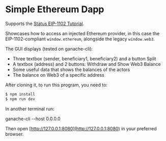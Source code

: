 # Simple Ethereum Dapp

Supports the [Status EIP-1102 Tutorial](http://www.status.im/developer_tools/run_on_status/tutorial_2_must_do.html).

Showcases how to access an injected Ethereum provider, in this case the EIP-1102-compliant `window.ethereum`, alongside the legacy `window.web3`.

The GUI displays (tested on ganache-cli):

* Three textbox (sender, beneficiary1, beneficiary2) and a button Split
* A textbox (address) and 2 buttons: Withdraw and Show Web3 Balance
* Some useful data that shows the balances of the actors
* The balance on Web3 of a specific address

After cloning it, to run this program, you need to:

```sh
$ npm install
$ npm run dev
```

In another terminal run:

ganache-cli --host 0.0.0.0

Then open [http://127.0.0.1:8080](http://127.0.0.1:8080) in your preferred browser.
